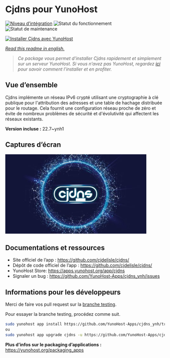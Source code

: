 <!--
N.B.: This README was automatically generated by https://github.com/YunoHost/apps/tree/master/tools/README-generator
It shall NOT be edited by hand.
-->

# Cjdns pour YunoHost

[![Niveau d’intégration](https://dash.yunohost.org/integration/cjdns.svg)](https://dash.yunohost.org/appci/app/cjdns) ![Statut du fonctionnement](https://ci-apps.yunohost.org/ci/badges/cjdns.status.svg) ![Statut de maintenance](https://ci-apps.yunohost.org/ci/badges/cjdns.maintain.svg)

[![Installer Cjdns avec YunoHost](https://install-app.yunohost.org/install-with-yunohost.svg)](https://install-app.yunohost.org/?app=cjdns)

*[Read this readme in english.](./README.md)*

> *Ce package vous permet d’installer Cjdns rapidement et simplement sur un serveur YunoHost.
Si vous n’avez pas YunoHost, regardez [ici](https://yunohost.org/#/install) pour savoir comment l’installer et en profiter.*

## Vue d’ensemble

Cjdns implémente un réseau IPv6 crypté utilisant une cryptographie à clé publique pour l'attribution des adresses et une table de hachage distribuée pour le routage. Cela fournit une configuration réseau proche de zéro et évite de nombreux problèmes de sécurité et d'évolutivité qui affectent les réseaux existants.

**Version incluse :** 22.7~ynh1

## Captures d’écran

![Capture d’écran de Cjdns](./doc/screenshots/screenshot.png)

## Documentations et ressources

* Site officiel de l’app : <https://github.com/cjdelisle/cjdns/>
* Dépôt de code officiel de l’app : <https://github.com/cjdelisle/cjdns/>
* YunoHost Store: <https://apps.yunohost.org/app/cjdns>
* Signaler un bug : <https://github.com/YunoHost-Apps/cjdns_ynh/issues>

## Informations pour les développeurs

Merci de faire vos pull request sur la [branche testing](https://github.com/YunoHost-Apps/cjdns_ynh/tree/testing).

Pour essayer la branche testing, procédez comme suit.

``` bash
sudo yunohost app install https://github.com/YunoHost-Apps/cjdns_ynh/tree/testing --debug
ou
sudo yunohost app upgrade cjdns -u https://github.com/YunoHost-Apps/cjdns_ynh/tree/testing --debug
```

**Plus d’infos sur le packaging d’applications :** <https://yunohost.org/packaging_apps>